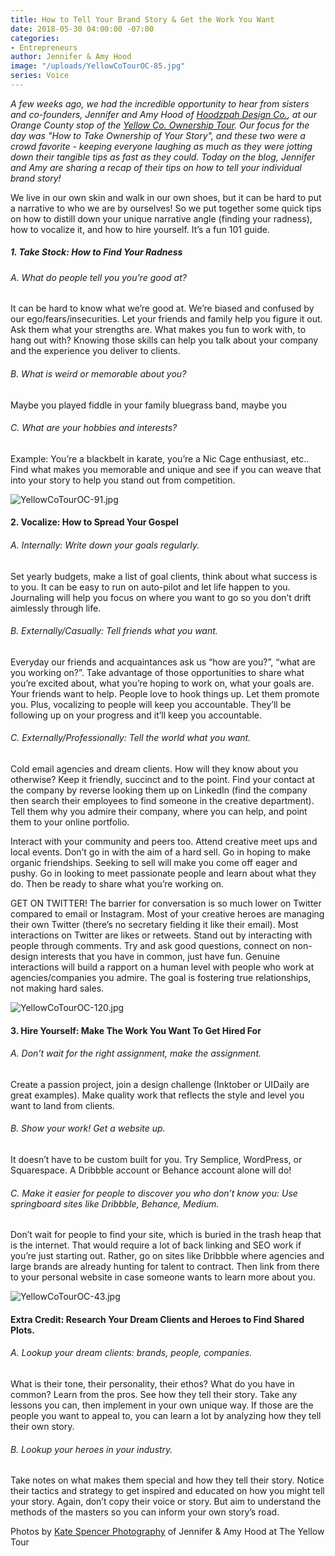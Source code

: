 ```yaml
---
title: How to Tell Your Brand Story & Get the Work You Want
date: 2018-05-30 04:00:00 -07:00
categories:
- Entrepreneurs
author: Jennifer & Amy Hood
image: "/uploads/YellowCoTourOC-85.jpg"
series: Voice
---
```


_A few weeks ago, we had the incredible opportunity to hear from sisters and co-founders, Jennifer and Amy Hood of [Hoodzpah Design Co.](https://hoodzpahdesign.com/), at our Orange County stop of the [Yellow Co. Ownership Tour](https://yellowcollective.lpages.co/yellow-west-coast-tour-2018/). Our focus for the day was "How to Take Ownership of Your Story", and these two were a crowd favorite - keeping everyone laughing as much as they were jotting down their tangible tips as fast as they could. Today on the blog, Jennifer and Amy are sharing a recap of their tips on how to tell your individual brand story!_

We live in our own skin and walk in our own shoes, but it can be hard to put a narrative to who we are by ourselves! So we put together some quick tips on how to distill down your unique narrative angle (finding your radness), how to vocalize it, and how to hire yourself. It’s a fun 101 guide. 

##### 1. Take Stock: How to Find Your Radness

###### A. What do people tell you you’re good at? 

It can be hard to know what we’re good at. We’re biased and confused by our ego/fears/insecurities. Let your friends and family help you figure it out. Ask them what your strengths are. What makes you fun to work with, to hang out with? Knowing those skills can help you talk about your company and the experience you deliver to clients.

###### B. What is weird or memorable about you? 

Maybe you played fiddle in your family bluegrass band, maybe you

###### C. What are your hobbies and interests? 

Example: You’re a blackbelt in karate, you’re a Nic Cage enthusiast, etc.. Find what makes you memorable and unique and see if you can weave that into your story to help you stand out from competition.

![YellowCoTourOC-91.jpg](/uploads/YellowCoTourOC-91.jpg)

#### 2. Vocalize: How to Spread Your Gospel

###### A. Internally: Write down your goals regularly. 

Set yearly budgets, make a list of goal clients, think about what success is to you. It can be easy to run on auto-pilot and let life happen to you. Journaling will help you focus on where you want to go so you don’t drift aimlessly through life.

###### B. Externally/Casually: Tell friends what you want. 

Everyday our friends and acquaintances ask us “how are you?”, “what are you working on?”. Take advantage of those opportunities to share what you’re excited about, what you’re hoping to work on, what your goals are. Your friends want to help. People love to hook things up. Let them promote you. Plus, vocalizing to people will keep you accountable. They’ll be following up on your progress and it’ll keep you accountable.

###### C. Externally/Professionally: Tell the world what you want. 

Cold email agencies and dream clients. How will they know about you otherwise? Keep it friendly, succinct and to the point. Find your contact at the company by reverse looking them up on LinkedIn (find the company then search their employees to find someone in the creative department). Tell them why you admire their company, where you can help, and point them to your online portfolio.  

Interact with your community and peers too. Attend creative meet ups and local events. Don’t go in with the aim of a hard sell. Go in hoping to make organic friendships. Seeking to sell will make you come off eager and pushy. Go in looking to meet passionate people and learn about what they do. Then be ready to share what you’re working on. 

GET ON TWITTER! The barrier for conversation is so much lower on Twitter compared to email or Instagram. Most of your creative heroes are managing their own Twitter (there’s no secretary fielding it like their email). Most interactions on Twitter are likes or retweets. Stand out by interacting with people through comments. Try and ask good questions, connect on non-design interests that you have in common, just have fun. Genuine interactions will build a rapport on a human level with people who work at agencies/companies you admire. The goal is fostering true relationships, not making hard sales.

![YellowCoTourOC-120.jpg](/uploads/YellowCoTourOC-120.jpg)

#### 3. Hire Yourself: Make The Work You Want To Get Hired For

###### A. Don’t wait for the right assignment, make the assignment.

Create a passion project, join a design challenge (Inktober or UIDaily are great examples). Make quality work that reflects the style and level you want to land from clients.

###### B. Show your work! Get a website up. 

It doesn’t have to be custom built for you. Try Semplice, WordPress, or Squarespace. A Dribbble account or Behance account alone will do!

###### C. Make it easier for people to discover you who don’t know you: Use springboard sites like Dribbble, Behance, Medium. 

Don’t wait for people to find your site, which is buried in the trash heap that is the internet. That would require a lot of back linking and SEO work if you’re just starting out. Rather, go on sites like Dribbble where agencies and large brands are already hunting for talent to contract. Then link from there to your personal website in case someone wants to learn more about you.

![YellowCoTourOC-43.jpg](/uploads/YellowCoTourOC-43.jpg)

#### Extra Credit: Research Your Dream Clients and Heroes to Find Shared Plots.

###### A. Lookup your dream clients: brands, people, companies. 

What is their tone, their personality, their ethos? What do you have in common? Learn from the pros. See how they tell their story. Take any lessons you can, then implement in your own unique way. If those are the people you want to appeal to, you can learn a lot by analyzing how they tell their own story.

###### B. Lookup your heroes in your industry. 

Take notes on what makes them special and how they tell their story. Notice their tactics and strategy to get inspired and educated on how you might tell your story. Again, don’t copy their voice or story. But aim to understand the methods of the masters so you can inform your own story’s road.

Photos by [Kate Spencer Photography](http://katespencerphoto.com/) of Jennifer & Amy Hood at The Yellow Tour